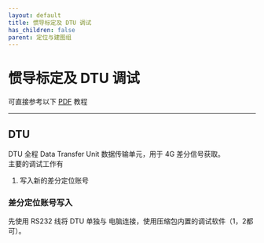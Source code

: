 ```yaml
---
layout: default
title: 惯导标定及 DTU 调试
has_children: false
parent: 定位与建图组
---
```


# 惯导标定及 DTU 调试

可直接参考以下 [PDF](https://www.123pan.com/s/Cff7Vv-yM5nH.html) 教程 

---

## DTU

DTU 全程 Data Transfer Unit 数据传输单元，用于 4G 差分信号获取。  
主要的调试工作有  

1. 写入新的差分定位账号

### 差分定位账号写入

先使用 RS232 线将 DTU 单独与 电脑连接，使用压缩包内置的调试软件（1，2都可）。